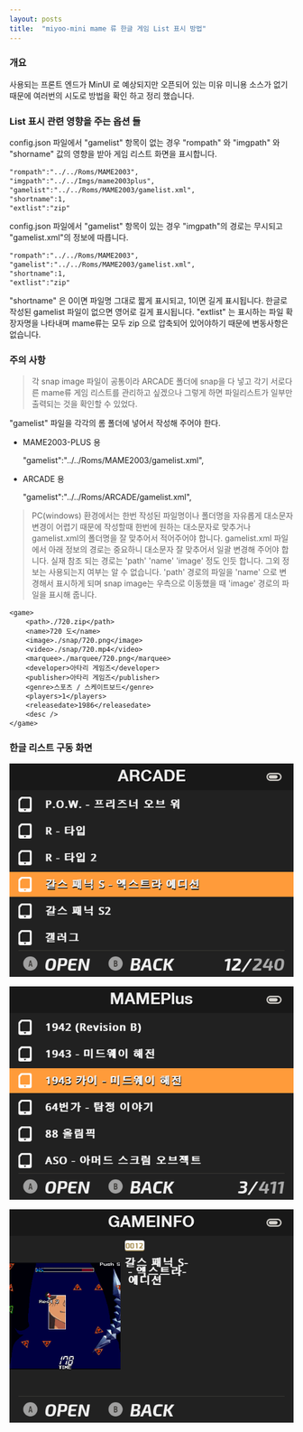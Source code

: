 ```yaml
---
layout: posts
title:  "miyoo-mini mame 류 한글 게임 List 표시 방법"
---
```


### 개요

사용되는 프론트 엔드가 MinUI 로 예상되지만 오픈되어 있는 미유 미니용 소스가 없기 때문에
여러번의 시도로 방법을 확인 하고 정리 했습니다.

### List 표시 관련 영향을 주는 옵션 들

config.json 파일에서 "gamelist" 항목이 없는 경우
"rompath" 와 "imgpath" 와 "shorname" 값의 영향을 받아 게임 리스트 화면을 표시합니다.

    "rompath":"../../Roms/MAME2003",
    "imgpath":"../../Imgs/mame2003plus",
    "gamelist":"../../Roms/MAME2003/gamelist.xml",
    "shortname":1,
    "extlist":"zip"

config.json 파일에서 "gamelist" 항목이 있는 경우 "imgpath"의 경로는 무시되고 "gamelist.xml"의 정보에 따릅니다.

    "rompath":"../../Roms/MAME2003",
    "gamelist":"../../Roms/MAME2003/gamelist.xml",
    "shortname":1,
    "extlist":"zip"


"shortname" 은 0이면 파일명 그대로 짧게 표시되고, 1이면 길게 표시됩니다. 한글로 작성된 gamelist 파일이 없으면 영어로 길게 표시됩니다.
"extlist" 는 표시하는 파일 확장자명을 나타내며 mame류는 모두 zip 으로 압축되어 있어야하기 때문에 변동사항은 없습니다.

### 주의 사항

> 각 snap image 파일이 공통이라 ARCADE 폴더에 snap을 다 넣고 각기 서로다른 mame류 게임 리스트를 관리하고 싶겠으나 그렇게 하면 파일리스트가 일부만 출력되는 것을 확인할 수 있었다.

"gamelist" 파일을 각각의 롬 폴더에 넣어서 작성해 주어야 한다. 

- MAME2003-PLUS 용

    "gamelist":"../../Roms/MAME2003/gamelist.xml",

- ARCADE 용

    "gamelist":"../../Roms/ARCADE/gamelist.xml", 

> PC(windows) 환경에서는 한번 작성된 파일명이나 폴더명을 자유롭게 대소문자 변경이 어렵기 때문에 작성할때 한번에 원하는 대소문자로 맞추거나 gamelist.xml의 폴더명을 잘 맞추어서 적어주어야 합니다.
gamelist.xml 파일에서 아래 정보의 경로는 중요하니 대소문자 잘 맞추어서 일괄 변경해 주어야 합니다.
실재 참조 되는 경로는 'path' 'name' 'image' 정도 인듯 합니다. 그외 정보는 사용되는지 여부는 알 수 없습니다. 'path' 경로의 파일을 'name' 으로 변경해서 표시하게 되며 snap image는
우측으로 이동했을 때 'image' 경로의 파일을 표시해 줍니다.

	<game>
		<path>./720.zip</path>
		<name>720 도</name>
		<image>./snap/720.png</image>
		<video>./snap/720.mp4</video>
		<marquee>./marquee/720.png</marquee>
		<developer>아타리 게임즈</developer>
		<publisher>아타리 게임즈</publisher>
		<genre>스포츠 / 스케이트보드</genre>
		<players>1</players>
		<releasedate>1986</releasedate>
		<desc />
	</game>
	
### 한글 리스트 구동 화면

![](/images/2022-02-19/miyoo_mini_kor_list_1.png)

![](/images/2022-02-19/miyoo_mini_kor_list_2.png)

![](/images/2022-02-19/miyoo_mini_kor_list_3.png)
